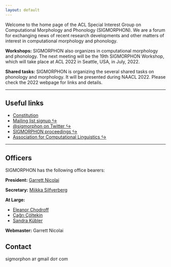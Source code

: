 ```yaml
---
layout: default
---
```


Welcome to the home page of the ACL Special Interest Group on Computational Morphology and Phonology (SIGMORPHON). We are a forum for exchanging news of recent research developments and other matters of interest in computational morphology and phonology.

**Workshops:** SIGMORPHON also organizes in computational morphology and phonology. The next meeting will be the 19th SIGMORPHON Workshop, which will take place at ACL 2022 in Seattle, USA, in July, 2022.

**Shared tasks:** SIGMORPHON is organizing the several shared tasks on phonology and morphology. It will be presented during NAACL 2022.  Please check the 2022 webpage for links and details.

---

## Useful links

- [Constitution](constitution/)
- [Mailing list signup ↪](https://groups.google.com/g/sigmorphon)
- [@sigmorphon on Twitter ↪](https://twitter.com/sigmorphon)
- [SIGMORPHON proceedings ↪](https://aclweb.org/anthology/sigs/sigmorphon/)
- [Association for Computational Linguistics ↪](https://www.aclweb.org/portal/)

---

## Officers

SIGMORPHON has the following office bearers:

**President:**  [Garrett Nicolai](https://garrettnicolai.github.io/Garrett-Nicolai/)

**Secretary:** [Miikka Silfverberg](https://mpsilfve.github.io/)

**At Large:**

* [Eleanor Chodroff](https://www.eleanorchodroff.com/)
* [Çağrı Çöltekin](http://coltekin.net/cagri/)
* [Sandra Kübler](http://cl.indiana.edu/~skuebler/)

**Webmaster:** Garrett Nicolai

## Contact

sigmorphon ат gmail dот com
